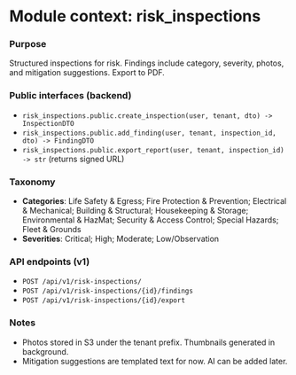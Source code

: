 # Module context: risk_inspections

### Purpose
Structured inspections for risk. Findings include category, severity, photos, and mitigation suggestions. Export to PDF.

### Public interfaces (backend)
- `risk_inspections.public.create_inspection(user, tenant, dto) -> InspectionDTO`
- `risk_inspections.public.add_finding(user, tenant, inspection_id, dto) -> FindingDTO`
- `risk_inspections.public.export_report(user, tenant, inspection_id) -> str` (returns signed URL)

### Taxonomy
- **Categories**: Life Safety & Egress; Fire Protection & Prevention; Electrical & Mechanical; Building & Structural; Housekeeping & Storage; Environmental & HazMat; Security & Access Control; Special Hazards; Fleet & Grounds
- **Severities**: Critical; High; Moderate; Low/Observation

### API endpoints (v1)
- `POST /api/v1/risk-inspections/`
- `POST /api/v1/risk-inspections/{id}/findings`
- `POST /api/v1/risk-inspections/{id}/export`

### Notes
- Photos stored in S3 under the tenant prefix. Thumbnails generated in background.
- Mitigation suggestions are templated text for now. AI can be added later.